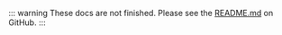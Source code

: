 ::: warning
These docs are not finished. Please see the [README.md](https://github.com/cssnr/mirror-repository-action?tab=readme-ov-file#readme) on GitHub.
:::
